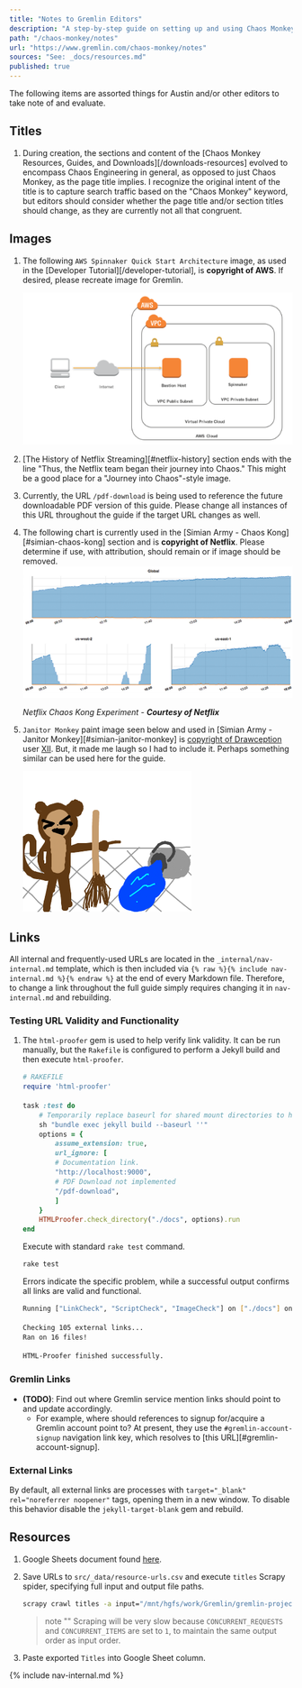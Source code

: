 ```yaml
---
title: "Notes to Gremlin Editors"
description: "A step-by-step guide on setting up and using Chaos Monkey with AWS, and also explores specific scenarios in which Chaos Monkey may (or may not) be relevant."
path: "/chaos-monkey/notes"
url: "https://www.gremlin.com/chaos-monkey/notes"
sources: "See: _docs/resources.md"
published: true
---
```


The following items are assorted things for Austin and/or other editors to take note of and evaluate.

## Titles

1. During creation, the sections and content of the [Chaos Monkey Resources, Guides, and Downloads][/downloads-resources] evolved to encompass Chaos Engineering in general, as opposed to just Chaos Monkey, as the page title implies.  I recognize the original intent of the title is to capture search traffic based on the "Chaos Monkey" keyword, but editors should consider whether the page title and/or section titles should change, as they are currently not all that congruent.

## Images

1. The following `AWS Spinnaker Quick Start Architecture` image, as used in the [Developer Tutorial][/developer-tutorial], is **copyright of AWS**.  If desired, please recreate image for Gremlin.

    ![developer-tutorial-aws-spinnaker-quick-start-architecture](../images/developer-tutorial-aws-spinnaker-quick-start-architecture.png 'AWS Spinnaker Quick Start Architecture')

2. [The History of Netflix Streaming][#netflix-history] section ends with the line "Thus, the Netflix team began their journey into Chaos."  This might be a good place for a "Journey into Chaos"-style image.
3. Currently, the URL `/pdf-download` is being used to reference the future downloadable PDF version of this guide.  Please change all instances of this URL throughout the guide if the target URL changes as well.
4. The following chart is currently used in the [Simian Army - Chaos Kong][#simian-chaos-kong] section and is **copyright of Netflix**.  Please determine if use, with attribution, should remain or if image should be removed.
    ![simian-army-netflix-chaos-kong-experiment](../images/simian-army-netflix-chaos-kong-experiment.png 'Netflix Chaos Kong Experiment Chart -- Courtesy Netflix')

    *Netflix Chaos Kong Experiment - **Courtesy of Netflix***

5. `Janitor Monkey` paint image seen below and used in [Simian Army - Janitor Monkey][#simian-janitor-monkey] is [copyright of Drawception](https://drawception.com/panel/drawing/hJvv6336/janitor-monkey-laughs-at-spilled-mop-bucket/) user [XII](https://drawception.com/player/477070/xiii/).  But, it made me laugh so I had to include it.  Perhaps something similar can be used here for the guide.

    ![simian-army-janitor-monkey](../images/simian-army-janitor-monkey.png 'A magnificent Janitor Monkey')

## Links

All internal and frequently-used URLs are located in the `_internal/nav-internal.md` template, which is then included via `{% raw %}{% include nav-internal.md %}{% endraw %}` at the end of every Markdown file.  Therefore, to change a link throughout the full guide simply requires changing it in `nav-internal.md` and rebuilding.

### Testing URL Validity and Functionality

1. The `html-proofer` gem is used to help verify link validity.  It can be run manually, but the `Rakefile` is configured to perform a Jekyll build and then execute `html-proofer`.

    ```ruby
    # RAKEFILE
    require 'html-proofer'

    task :test do
        # Temporarily replace baseurl for shared mount directories to hash correctly.
        sh "bundle exec jekyll build --baseurl ''"
        options = {
            assume_extension: true,
            url_ignore: [
            # Documentation link.
            "http://localhost:9000",
            # PDF Download not implemented
            "/pdf-download",
            ]
        }
        HTMLProofer.check_directory("./docs", options).run
    end
    ```

    Execute with standard `rake test` command.

    ```bash
    rake test
    ```

    Errors indicate the specific problem, while a successful output confirms all links are valid and functional.

    ```bash
    Running ["LinkCheck", "ScriptCheck", "ImageCheck"] on ["./docs"] on *.html...

    Checking 105 external links...
    Ran on 16 files!

    HTML-Proofer finished successfully.
    ```

### Gremlin Links

- **(TODO)**: Find out where Gremlin service mention links should point to and update accordingly.
    - For example, where should references to signup for/acquire a Gremlin account point to?  At present, they use the `#gremlin-account-signup` navigation link key, which resolves to [this URL][#gremlin-account-signup].

### External Links

By default, all external links are processes with `target="_blank" rel="noreferrer noopener"` tags, opening them in a new window.  To disable this behavior disable the `jekyll-target-blank` gem and rebuild.

## Resources

1. Google Sheets document found [here](https://docs.google.com/spreadsheets/d/1SeNhnXx6dx7a3Ng4_hDS8LfKty8TVzxTt6g661OB6_E/).
2. Save URLs to `src/_data/resource-urls.csv` and execute `titles` Scrapy spider, specifying full input and output file paths.

    ```bash
    scrapy crawl titles -a input="/mnt/hgfs/work/Gremlin/gremlin-projects/chaos-monkey/src/_data/resource-urls.csv" -t csv --nolog -o - > "/mnt/hgfs/work/Gremlin/gremlin-projects/chaos-monkey/src/_data/resource-titles.csv"
    ```

    > note ""
    > Scraping will be very slow because `CONCURRENT_REQUESTS` and `CONCURRENT_ITEMS` are set to `1`, to maintain the same output order as input order.

3. Paste exported `Titles` into Google Sheet column.

{% include nav-internal.md %}